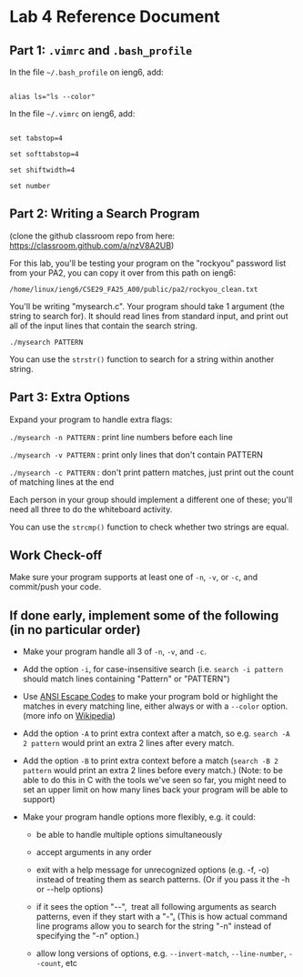 # Lab 4 Reference Document


Part 1: `.vimrc` and `.bash_profile`
--------------------------------

In the file `~/.bash_profile` on ieng6, add:

```

alias ls="ls --color"

```

In the file `~/.vimrc` on ieng6, add:

```

set tabstop=4

set softtabstop=4

set shiftwidth=4

set number

```

Part 2: Writing a Search Program
--------------------------------

(clone the github classroom repo from here: <https://classroom.github.com/a/nzV8A2UB>)

For this lab, you'll be testing your program on the "rockyou" password list from your PA2, you can copy it over from this path on ieng6:

`/home/linux/ieng6/CSE29_FA25_A00/public/pa2/rockyou_clean.txt`

You'll be writing "mysearch.c". Your program should take 1 argument (the string to search for). It should read lines from standard input, and print out all of the input lines that contain the search string.

```
./mysearch PATTERN
```

You can use the `strstr()` function to search for a string within another string.

Part 3: Extra Options
---------------------

Expand your program to handle extra flags: 

`./mysearch -n PATTERN` : print line numbers before each line

`./mysearch -v PATTERN` : print only lines that don't contain PATTERN

`./mysearch -c PATTERN` : don't print pattern matches, just print out the count of matching lines at the end

Each person in your group should implement a different one of these; you'll need all three to do the whiteboard activity.

You can use the `strcmp()` function to check whether two strings are equal.

Work Check-off
--------------

Make sure your program supports at least one of `-n`, `-v`, or `-c`, and commit/push your code.

If done early, implement some of the following (in no particular order)
------------------------------------------------------------------------------

-   Make your program handle all 3 of `-n`, `-v`, and `-c`.

-   Add the option `-i`, for case-insensitive search (i.e. `search -i pattern` should match lines containing "Pattern" or "PATTERN")

-   Use [ANSI Escape Codes](https://gist.github.com/fnky/458719343aabd01cfb17a3a4f7296797) to make your program bold or highlight the matches in every matching line, either always or with a `--color` option. (more info on [Wikipedia](https://en.wikipedia.org/wiki/ANSI_escape_code))

-   Add the option `-A` to print extra context after a match, so e.g. `search -A 2 pattern` would print an extra 2 lines after every match.

-   Add the option `-B` to print extra context before a match (`search -B 2 pattern` would print an extra 2 lines before every match.) (Note: to be able to do this in C with the tools we've seen so far, you might need to set an upper limit on how many lines back your program will be able to support)

-   Make your program handle options more flexibly, e.g. it could:

    -   be able to handle multiple options simultaneously 

    -   accept arguments in any order

    -   exit with a help message for unrecognized options (e.g. -f, -o) instead of treating them as search patterns. (Or if you pass it the -h or --help options) 

    -   if it sees the option "--",  treat all following arguments as search patterns, even if they start with a "-"<a href="mysearch_basic.md" style="color: black; ">.</a> (This is how actual command line programs allow you to search for the string "-n" instead of specifying the "-n" option.)

    -   allow long versions of options, e.g. `--invert-match`, `--line-number`, `--count`, etc
    


